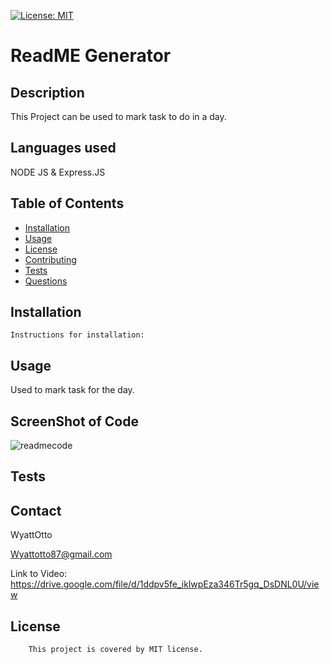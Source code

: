 [![License: MIT](https://img.shields.io/badge/License-MIT-yellow.svg)](https://opensource.org/licenses/MIT)

# ReadME Generator

## Description

This Project can be used to mark task to do in a day.


## Languages used

NODE JS & Express.JS


## Table of Contents
  
  - [Installation](#installation)
  - [Usage](#usage)
  - [License](#license)
  - [Contributing](#contributing)
  - [Tests](#tests)
  - [Questions](#questions)

## Installation

    Instructions for installation:
    

## Usage

  Used to mark task for the day. 


## ScreenShot of Code
  ![readmecode](./assets/SS.png) 
  


## Tests
  

## Contact 
  WyattOtto

  Wyattotto87@gmail.com

Link to Video:
https://drive.google.com/file/d/1ddpv5fe_iklwpEza346Tr5gq_DsDNL0U/view

 ## License 
        This project is covered by MIT license.